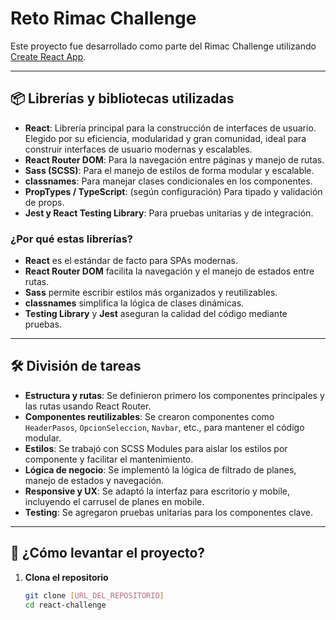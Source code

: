 # Reto Rimac Challenge

Este proyecto fue desarrollado como parte del Rimac Challenge utilizando [Create React App](https://github.com/facebook/create-react-app).

---

## 📦 Librerías y bibliotecas utilizadas

- **React**: Librería principal para la construcción de interfaces de usuario. Elegido por su eficiencia, modularidad y gran comunidad, ideal para construir interfaces de usuario modernas y escalables.
- **React Router DOM**: Para la navegación entre páginas y manejo de rutas.
- **Sass (SCSS)**: Para el manejo de estilos de forma modular y escalable.
- **classnames**: Para manejar clases condicionales en los componentes.
- **PropTypes / TypeScript**: (según configuración) Para tipado y validación de props.
- **Jest y React Testing Library**: Para pruebas unitarias y de integración.

### ¿Por qué estas librerías?
- **React** es el estándar de facto para SPAs modernas.
- **React Router DOM** facilita la navegación y el manejo de estados entre rutas.
- **Sass** permite escribir estilos más organizados y reutilizables.
- **classnames** simplifica la lógica de clases dinámicas.
- **Testing Library** y **Jest** aseguran la calidad del código mediante pruebas.

---

## 🛠️ División de tareas

- **Estructura y rutas**: Se definieron primero los componentes principales y las rutas usando React Router.
- **Componentes reutilizables**: Se crearon componentes como `HeaderPasos`, `OpcionSeleccion`, `Navbar`, etc., para mantener el código modular.
- **Estilos**: Se trabajó con SCSS Modules para aislar los estilos por componente y facilitar el mantenimiento.
- **Lógica de negocio**: Se implementó la lógica de filtrado de planes, manejo de estados y navegación.
- **Responsive y UX**: Se adaptó la interfaz para escritorio y mobile, incluyendo el carrusel de planes en mobile.
- **Testing**: Se agregaron pruebas unitarias para los componentes clave.

---

## 🚀 ¿Cómo levantar el proyecto?

1. **Clona el repositorio**
   ```bash
   git clone [URL_DEL_REPOSITORIO]
   cd react-challenge